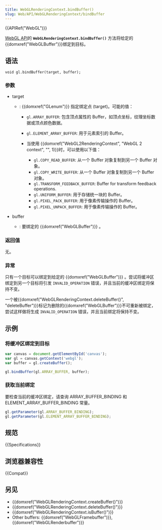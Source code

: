```yaml
---
title: WebGLRenderingContext.bindBuffer()
slug: Web/API/WebGLRenderingContext/bindBuffer
---
```


{{APIRef("WebGL")}}

[WebGL API](/zh-CN/docs/Web/API/WebGL_API)的 **`WebGLRenderingContext.bindBuffer()`** 方法将给定的{{domxref("WebGLBuffer")}}绑定到目标。

## 语法

```plain
void gl.bindBuffer(target, buffer);
```

### 参数

- target

  - : {{domxref("GLenum")}} 指定绑定点 (target)。可能的值：

    - `gl.ARRAY_BUFFER`: 包含顶点属性的 Buffer，如顶点坐标，纹理坐标数据或顶点颜色数据。
    - `gl.ELEMENT_ARRAY_BUFFER`: 用于元素索引的 Buffer。
    - 当使用 {{domxref("WebGL2RenderingContext", "WebGL 2 context", "", 1)}}时，可以使用以下值：

      - `gl.COPY_READ_BUFFER`: 从一个 Buffer 对象复制到另一个 Buffer 对象。
      - `gl.COPY_WRITE_BUFFER`: 从一个 Buffer 对象复制到另一个 Buffer 对象。
      - `gl.TRANSFORM_FEEDBACK_BUFFER`: Buffer for transform feedback operations.
      - `gl.UNIFORM_BUFFER`: 用于存储统一块的 Buffer。
      - `gl.PIXEL_PACK_BUFFER`: 用于像素传输操作的 Buffer。
      - `gl.PIXEL_UNPACK_BUFFER`: 用于像素传输操作的 Buffer。

- buffer
  - : 要绑定的 {{domxref("WebGLBuffer")}} 。

### 返回值

无。

### 异常

只有一个目标可以绑定到给定的 {{domxref("WebGLBuffer")}} 。尝试将缓冲区绑定到另一个目标将引发 `INVALID_OPERATION` 错误，并且当前的缓冲区绑定将保持不变。

一个被{{domxref("WebGLRenderingContext.deleteBuffer()", "deleteBuffer")}}标记为删除的{{domxref("WebGLBuffer")}}不可重新被绑定，尝试这样做将生成 `INVALID_OPERATION` 错误，并且当前绑定将保持不变。

## 示例

### 将缓冲区绑定到目标

```js
var canvas = document.getElementById('canvas');
var gl = canvas.getContext('webgl');
var buffer = gl.createBuffer();

gl.bindBuffer(gl.ARRAY_BUFFER, buffer);
```

### 获取当前绑定

要检查当前的缓冲区绑定，请查询 ARRAY_BUFFER_BINDING 和 ELEMENT_ARRAY_BUFFER_BINDING 常量。

```js
gl.getParameter(gl.ARRAY_BUFFER_BINDING);
gl.getParameter(gl.ELEMENT_ARRAY_BUFFER_BINDING);
```

## 规范

{{Specifications}}

## 浏览器兼容性

{{Compat}}

## 另见

- {{domxref("WebGLRenderingContext.createBuffer()")}}
- {{domxref("WebGLRenderingContext.deleteBuffer()")}}
- {{domxref("WebGLRenderingContext.isBuffer()")}}
- Other buffers: {{domxref("WebGLFramebuffer")}}, {{domxref("WebGLRenderbuffer")}}
